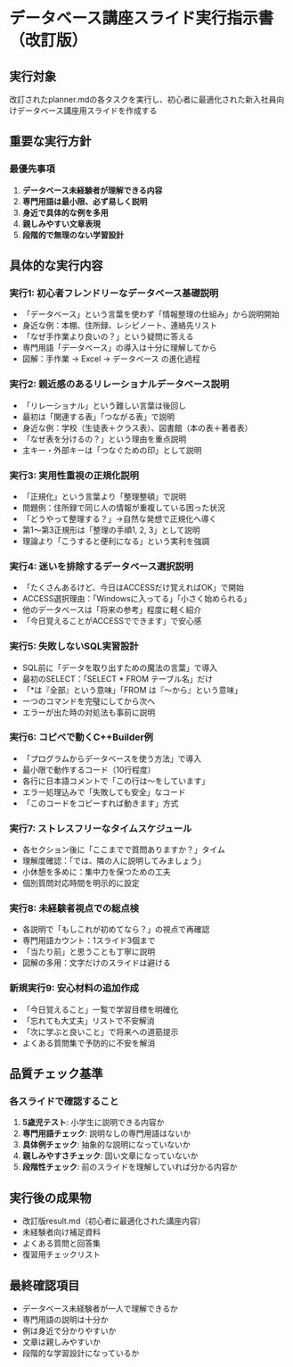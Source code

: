 # データベース講座スライド実行指示書（改訂版）

## 実行対象
改訂されたplanner.mdの各タスクを実行し、初心者に最適化された新入社員向けデータベース講座用スライドを作成する

## 重要な実行方針
### 最優先事項
1. **データベース未経験者が理解できる内容**
2. **専門用語は最小限、必ず易しく説明**
3. **身近で具体的な例を多用**
4. **親しみやすい文章表現**
5. **段階的で無理のない学習設計**

## 具体的な実行内容

### 実行1: 初心者フレンドリーなデータベース基礎説明
- 「データベース」という言葉を使わず「情報整理の仕組み」から説明開始
- 身近な例：本棚、住所録、レシピノート、連絡先リスト
- 「なぜ手作業より良いの？」という疑問に答える
- 専門用語「データベース」の導入は十分に理解してから
- 図解：手作業 → Excel → データベース の進化過程

### 実行2: 親近感のあるリレーショナルデータベース説明
- 「リレーショナル」という難しい言葉は後回し
- 最初は「関連する表」「つながる表」で説明
- 身近な例：学校（生徒表＋クラス表）、図書館（本の表＋著者表）
- 「なぜ表を分けるの？」という理由を重点説明
- 主キー・外部キーは「つなぐための印」として説明

### 実行3: 実用性重視の正規化説明
- 「正規化」という言葉より「整理整頓」で説明
- 問題例：住所録で同じ人の情報が重複している困った状況
- 「どうやって整理する？」→自然な発想で正規化へ導く
- 第1〜第3正規形は「整理の手順1, 2, 3」として説明
- 理論より「こうすると便利になる」という実利を強調

### 実行4: 迷いを排除するデータベース選択説明
- 「たくさんあるけど、今日はACCESSだけ覚えればOK」で開始
- ACCESS選択理由：「Windowsに入ってる」「小さく始められる」
- 他のデータベースは「将来の参考」程度に軽く紹介
- 「今日覚えることがACCESSでできます」で安心感

### 実行5: 失敗しないSQL実習設計
- SQL前に「データを取り出すための魔法の言葉」で導入
- 最初のSELECT：「SELECT * FROM テーブル名」だけ
- 「*は『全部』という意味」「FROM は『〜から』という意味」
- 一つのコマンドを完璧にしてから次へ
- エラーが出た時の対処法も事前に説明

### 実行6: コピペで動くC++Builder例
- 「プログラムからデータベースを使う方法」で導入
- 最小限で動作するコード（10行程度）
- 各行に日本語コメントで「この行は〜をしています」
- エラー処理込みで「失敗しても安全」なコード
- 「このコードをコピーすれば動きます」方式

### 実行7: ストレスフリーなタイムスケジュール
- 各セクション後に「ここまでで質問ありますか？」タイム
- 理解度確認：「では、隣の人に説明してみましょう」
- 小休憩を多めに：集中力を保つための工夫
- 個別質問対応時間を明示的に設定

### 実行8: 未経験者視点での総点検
- 各説明で「もしこれが初めてなら？」の視点で再確認
- 専門用語カウント：1スライド3個まで
- 「当たり前」と思うことも丁寧に説明
- 図解の多用：文字だけのスライドは避ける

### 新規実行9: 安心材料の追加作成
- 「今日覚えること」一覧で学習目標を明確化
- 「忘れても大丈夫」リストで不安解消
- 「次に学ぶと良いこと」で将来への道筋提示
- よくある質問集で予防的に不安を解消

## 品質チェック基準
### 各スライドで確認すること
1. **5歳児テスト**: 小学生に説明できる内容か
2. **専門用語チェック**: 説明なしの専門用語はないか
3. **具体例チェック**: 抽象的な説明になっていないか
4. **親しみやすさチェック**: 固い文章になっていないか
5. **段階性チェック**: 前のスライドを理解していれば分かる内容か

## 実行後の成果物
- 改訂版result.md（初心者に最適化された講座内容）
- 未経験者向け補足資料
- よくある質問と回答集
- 復習用チェックリスト

## 最終確認項目
- データベース未経験者が一人で理解できるか
- 専門用語の説明は十分か
- 例は身近で分かりやすいか
- 文章は親しみやすいか
- 段階的な学習設計になっているか